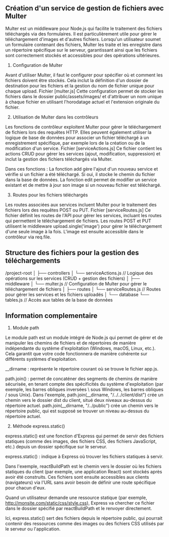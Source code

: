 ## Création d'un service de gestion de fichiers avec Multer

Multer est un middleware pour Node.js qui facilite le traitement des fichiers téléchargés via des formulaires. Il est particulièrement utile pour gérer le téléchargement d'images et d'autres fichiers. Lorsqu'un utilisateur soumet un formulaire contenant des fichiers, Multer les traite et les enregistre dans un répertoire spécifique sur le serveur, garantissant ainsi que les fichiers sont correctement stockés et accessibles pour des opérations ultérieures.

1. Configuration de Multer

Avant d'utiliser Multer, il faut le configurer pour spécifier où et comment les fichiers doivent être stockés. Cela inclut la définition d'un dossier de destination pour les fichiers et la gestion du nom de fichier unique pour chaque upload.
Fichier [multer.js]
Cette configuration permet de stocker les fichiers dans le dossier public/assets/images/ et d'attribuer un nom unique à chaque fichier en utilisant l'horodatage actuel et l'extension originale du fichier.

2. Utilisation de Multer dans les contrôleurs

Les fonctions de contrôleur exploitent Multer pour gérer le téléchargement de fichiers lors des requêtes HTTP. Elles peuvent également utiliser la logique de base de données pour associer un fichier téléchargé à un enregistrement spécifique, par exemple lors de la création ou de la modification d'un service.
Fichier [serviceActions.js]
Ce fichier contient les actions CRUD pour gérer les services (ajout, modification, suppression) et inclut la gestion des fichiers téléchargés via Multer.

Dans ces fonctions :
La fonction add gère l'ajout d'un nouveau service et vérifie si un fichier a été téléchargé. Si oui, il stocke le chemin du fichier dans la base de données.
La fonction edit permet de modifier un service existant et de mettre à jour son image si un nouveau fichier est téléchargé.

3. Routes pour les fichiers téléchargés

Les routes associées aux services incluent Multer pour le traitement des fichiers lors des requêtes POST ou PUT.
Fichier [serviceRoutes.js]
Ce fichier définit les routes de l'API pour gérer les services, incluant les routes qui permettent le téléchargement de fichiers.
Les routes POST et PUT utilisent le middleware upload.single('image') pour gérer le téléchargement d'une seule image à la fois. L'image est ensuite accessible dans le contrôleur via req.file.


## Structure des fichiers pour la gestion des téléchargements


/project-root
│
├── controllers
│   └── serviceActions.js        // Logique des opérations sur les services (CRUD + gestion des fichiers)
│
├── middleware
│   └── multer.js                // Configuration de Multer pour gérer le téléchargement de fichiers
│
├── routes
│   └── serviceRoutes.js         // Routes pour gérer les services et les fichiers uploadés
│
└── database
    └── tables.js                // Accès aux tables de la base de données


## Information complementaire

1. Module path

Le module path est un module intégré de Node.js qui permet de gérer et de manipuler les chemins de fichiers et de répertoires de manière indépendante du système d'exploitation (Windows, macOS, Linux, etc.). Cela garantit que votre code fonctionnera de manière cohérente sur différents systèmes d'exploitation.

<!-- Exemple dans le code :
const path = require("path");

Utilisation dans le code :
const reactBuildPath = path.join(__dirname, "/../../client/dist");
const publicFolderPath = path.join(__dirname, "/../public"); -->


__dirname : représente le répertoire courant où se trouve le fichier app.js.

path.join() : permet de concaténer des segments de chemins de manière sécurisée, en tenant compte des spécificités du système d'exploitation (par exemple, les barres obliques inversées \ sous Windows, les barres obliques / sous Unix).
Dans l'exemple, path.join(__dirname, "/../../client/dist") crée un chemin vers le dossier dist du client, situé deux niveaux au-dessus du répertoire actuel.
path.join(__dirname, "/../public") crée un chemin vers le répertoire public, qui est supposé se trouver un niveau au-dessus du répertoire actuel.

2. Méthode express.static()

express.static() est une fonction d'Express qui permet de servir des fichiers statiques (comme des images, des fichiers CSS, des fichiers JavaScript, etc.) depuis un dossier spécifique sur le serveur.

<!-- Exemple dans le code :
app.use(express.static(reactBuildPath)); -->

express.static() : indique à Express où trouver les fichiers statiques à servir.

Dans l'exemple, reactBuildPath est le chemin vers le dossier où les fichiers statiques du client (par exemple, une application React) sont stockés après avoir été construits. Ces fichiers sont ensuite accessibles aux clients (navigateurs) via l'URL sans avoir besoin de définir une route spécifique pour chacun d'eux.

Quand un utilisateur demande une ressource statique (par exemple, http://monsite.com/static/css/style.css), Express va chercher ce fichier dans le dossier spécifié par reactBuildPath et le renvoyer directement.

<!-- Autre exemple :
app.use(express.static(path.join(__dirname, '../public'))); -->

Ici, express.static() sert des fichiers depuis le répertoire public, qui pourrait contenir des ressources comme des images ou des fichiers CSS utilisés par le serveur ou l'application.

